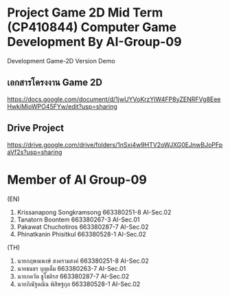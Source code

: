 # Project Game 2D Mid Term (CP410844) Computer Game Development By AI-Group-09

Development Game-2D Version Demo

## เอกสารโครงงาน Game 2D
https://docs.google.com/document/d/1jwUYVoKrzYlW4FP8yZENRFVg8EeeHwkiMioWPO45FYw/edit?usp=sharing

## Drive Project
https://drive.google.com/drive/folders/1nSxi4w9HTV2oWJXG0EJnwBJoPFpaVf2s?usp=sharing

# Member of AI Group-09
(EN)
1. Krissanapong Songkramsong 663380251-8 AI-Sec.02
2. Tanatorn Boontem 663380267-3 AI-Sec.01
3. Pakawat Chuchotiros 663380287-7 AI-Sec.02
4. Phinatkanin Phisitkul 663380528-1 AI-Sec.02

(TH)
1. นายกฤษณพงษ์ สงครามสงค์ 663380251-8 AI-Sec.02
2. นายธนธร บุญเต็ม 663380263-7 AI-Sec.01
3. นายภควัต ชูโชติรส 663380287-7 AI-Sec.02
4. นายภิณัฐคณิน พิสิษฐกุล 663380528-1 AI-Sec.02
